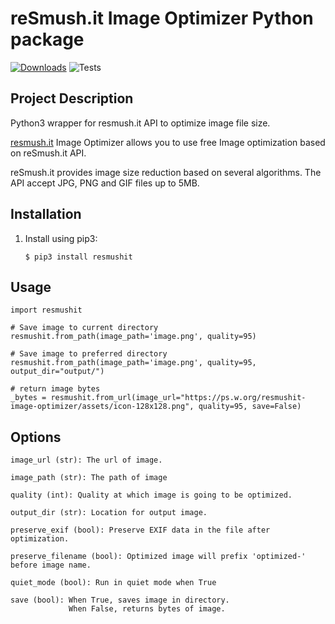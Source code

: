 # reSmush.it Image Optimizer Python package

[![Downloads](https://static.pepy.tech/badge/resmushit)](https://pepy.tech/project/resmushit)
![Tests](https://github.com/hemansah/resmushit/actions/workflows/tests.yaml/badge.svg?branch=master)  

## Project Description

Python3 wrapper for resmush.it API to optimize image file size.

    

[resmush.it](https://resmush.it/) Image Optimizer allows you to use free Image optimization based on reSmush.it API.

reSmush.it provides image size reduction based on several algorithms. The API accept JPG, PNG and GIF files up to 5MB.



## Installation

1. Install using pip3:

  

    `$ pip3 install resmushit`

  

## Usage

```
import resmushit

# Save image to current directory
resmushit.from_path(image_path='image.png', quality=95) 

# Save image to preferred directory
resmushit.from_path(image_path='image.png', quality=95, output_dir="output/") 

# return image bytes
_bytes = resmushit.from_url(image_url="https://ps.w.org/resmushit-image-optimizer/assets/icon-128x128.png", quality=95, save=False)

```

  

## Options

```
image_url (str): The url of image.

image_path (str): The path of image

quality (int): Quality at which image is going to be optimized.

output_dir (str): Location for output image.

preserve_exif (bool): Preserve EXIF data in the file after optimization.

preserve_filename (bool): Optimized image will prefix 'optimized-' before image name.

quiet_mode (bool): Run in quiet mode when True

save (bool): When True, saves image in directory.
             When False, returns bytes of image.             
```

